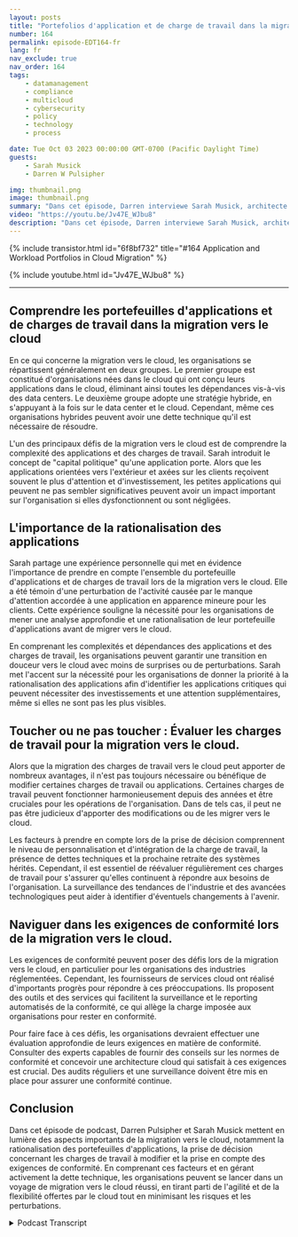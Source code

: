 ```yaml
---
layout: posts
title: "Portefolios d'application et de charge de travail dans la migration vers le cloud"
number: 164
permalink: episode-EDT164-fr
lang: fr
nav_exclude: true
nav_order: 164
tags:
    - datamanagement
    - compliance
    - multicloud
    - cybersecurity
    - policy
    - technology
    - process

date: Tue Oct 03 2023 00:00:00 GMT-0700 (Pacific Daylight Time)
guests:
    - Sarah Musick
    - Darren W Pulsipher

img: thumbnail.png
image: thumbnail.png
summary: "Dans cet épisode, Darren interviewe Sarah Musick, architecte de solutions Cloud chez Intel. Ensemble, ils se plongent dans le sujet des portefeuilles d'applications et de charges de travail dans la migration vers le cloud. Avec son expérience en consultation et optimisation Cloud, Sarah apporte des perspectives précieuses à la discussion."
video: "https://youtu.be/Jv47E_WJbu8"
description: "Dans cet épisode, Darren interviewe Sarah Musick, architecte de solutions Cloud chez Intel. Ensemble, ils se plongent dans le sujet des portefeuilles d'applications et de charges de travail dans la migration vers le cloud. Avec son expérience en consultation et optimisation Cloud, Sarah apporte des perspectives précieuses à la discussion."
---
```


<div>
{% include transistor.html id="6f8bf732" title="#164 Application and Workload Portfolios in Cloud Migration" %}

{% include youtube.html id="Jv47E_WJbu8" %}
</div>

---

## Comprendre les portefeuilles d'applications et de charges de travail dans la migration vers le cloud

En ce qui concerne la migration vers le cloud, les organisations se répartissent généralement en deux groupes. Le premier groupe est constitué d'organisations nées dans le cloud qui ont conçu leurs applications dans le cloud, éliminant ainsi toutes les dépendances vis-à-vis des data centers. Le deuxième groupe adopte une stratégie hybride, en s'appuyant à la fois sur le data center et le cloud. Cependant, même ces organisations hybrides peuvent avoir une dette technique qu'il est nécessaire de résoudre.

L'un des principaux défis de la migration vers le cloud est de comprendre la complexité des applications et des charges de travail. Sarah introduit le concept de "capital politique" qu'une application porte. Alors que les applications orientées vers l'extérieur et axées sur les clients reçoivent souvent le plus d'attention et d'investissement, les petites applications qui peuvent ne pas sembler significatives peuvent avoir un impact important sur l'organisation si elles dysfonctionnent ou sont négligées.

## L'importance de la rationalisation des applications

Sarah partage une expérience personnelle qui met en évidence l'importance de prendre en compte l'ensemble du portefeuille d'applications et de charges de travail lors de la migration vers le cloud. Elle a été témoin d'une perturbation de l'activité causée par le manque d'attention accordée à une application en apparence mineure pour les clients. Cette expérience souligne la nécessité pour les organisations de mener une analyse approfondie et une rationalisation de leur portefeuille d'applications avant de migrer vers le cloud.

En comprenant les complexités et dépendances des applications et des charges de travail, les organisations peuvent garantir une transition en douceur vers le cloud avec moins de surprises ou de perturbations. Sarah met l'accent sur la nécessité pour les organisations de donner la priorité à la rationalisation des applications afin d'identifier les applications critiques qui peuvent nécessiter des investissements et une attention supplémentaires, même si elles ne sont pas les plus visibles.

## Toucher ou ne pas toucher : Évaluer les charges de travail pour la migration vers le cloud.

Alors que la migration des charges de travail vers le cloud peut apporter de nombreux avantages, il n'est pas toujours nécessaire ou bénéfique de modifier certaines charges de travail ou applications. Certaines charges de travail peuvent fonctionner harmonieusement depuis des années et être cruciales pour les opérations de l'organisation. Dans de tels cas, il peut ne pas être judicieux d'apporter des modifications ou de les migrer vers le cloud.

Les facteurs à prendre en compte lors de la prise de décision comprennent le niveau de personnalisation et d'intégration de la charge de travail, la présence de dettes techniques et la prochaine retraite des systèmes hérités. Cependant, il est essentiel de réévaluer régulièrement ces charges de travail pour s'assurer qu'elles continuent à répondre aux besoins de l'organisation. La surveillance des tendances de l'industrie et des avancées technologiques peut aider à identifier d'éventuels changements à l'avenir.

## Naviguer dans les exigences de conformité lors de la migration vers le cloud.

Les exigences de conformité peuvent poser des défis lors de la migration vers le cloud, en particulier pour les organisations des industries réglementées. Cependant, les fournisseurs de services cloud ont réalisé d'importants progrès pour répondre à ces préoccupations. Ils proposent des outils et des services qui facilitent la surveillance et le reporting automatisés de la conformité, ce qui allège la charge imposée aux organisations pour rester en conformité.

Pour faire face à ces défis, les organisations devraient effectuer une évaluation approfondie de leurs exigences en matière de conformité. Consulter des experts capables de fournir des conseils sur les normes de conformité et concevoir une architecture cloud qui satisfait à ces exigences est crucial. Des audits réguliers et une surveillance doivent être mis en place pour assurer une conformité continue.

## Conclusion

Dans cet épisode de podcast, Darren Pulsipher et Sarah Musick mettent en lumière des aspects importants de la migration vers le cloud, notamment la rationalisation des portefeuilles d'applications, la prise de décision concernant les charges de travail à modifier et la prise en compte des exigences de conformité. En comprenant ces facteurs et en gérant activement la dette technique, les organisations peuvent se lancer dans un voyage de migration vers le cloud réussi, en tirant parti de l'agilité et de la flexibilité offertes par le cloud tout en minimisant les risques et les perturbations.



<details>
<summary> Podcast Transcript </summary>

<p></p>

</details>
